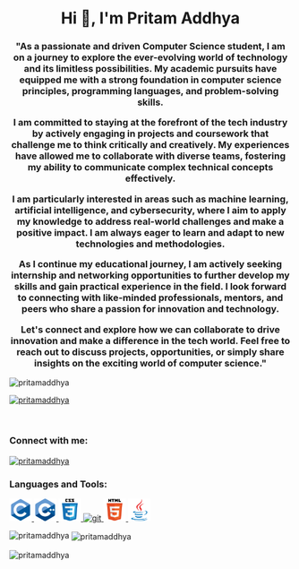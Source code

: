 <h1 align="center">Hi 👋, I'm Pritam Addhya</h1>
<h3 align="center">

"As a passionate and driven Computer Science student, I am on a journey to explore the ever-evolving world of technology and its limitless possibilities. My academic pursuits have equipped me with a strong foundation in computer science principles, programming languages, and problem-solving skills.

I am committed to staying at the forefront of the tech industry by actively engaging in projects and coursework that challenge me to think critically and creatively. My experiences have allowed me to collaborate with diverse teams, fostering my ability to communicate complex technical concepts effectively.

I am particularly interested in areas such as machine learning, artificial intelligence, and cybersecurity, where I aim to apply my knowledge to address real-world challenges and make a positive impact. I am always eager to learn and adapt to new technologies and methodologies.

As I continue my educational journey, I am actively seeking internship and networking opportunities to further develop my skills and gain practical experience in the field. I look forward to connecting with like-minded professionals, mentors, and peers who share a passion for innovation and technology.

Let's connect and explore how we can collaborate to drive innovation and make a difference in the tech world. Feel free to reach out to discuss projects, opportunities, or simply share insights on the exciting world of computer science."</h3>

<p align="left"> <img src="https://komarev.com/ghpvc/?username=pritamaddhya&label=Profile%20views&color=0e75b6&style=flat" alt="pritamaddhya" /> </p>

<p align="left"> <a href="https://github.com/ryo-ma/github-profile-trophy"><img src="https://github-profile-trophy.vercel.app/?username=pritamaddhya" alt="pritamaddhya" /></a> </p>

<p align="left"> <a href="https://twitter.com/" target="blank"><img src="https://img.shields.io/twitter/follow/?logo=twitter&style=for-the-badge" alt="" /></a> </p>

<h3 align="left">Connect with me:</h3>
<p align="left">
<a href="https://linkedin.com/in/pritamaddhya" target="blank"><img align="center" src="https://raw.githubusercontent.com/rahuldkjain/github-profile-readme-generator/master/src/images/icons/Social/linked-in-alt.svg" alt="pritamaddhya" height="30" width="40" /></a>
</p>

<h3 align="left">Languages and Tools:</h3>
<p align="left"> <a href="https://www.cprogramming.com/" target="_blank" rel="noreferrer"> <img src="https://raw.githubusercontent.com/devicons/devicon/master/icons/c/c-original.svg" alt="c" width="40" height="40"/> </a> <a href="https://www.w3schools.com/cpp/" target="_blank" rel="noreferrer"> <img src="https://raw.githubusercontent.com/devicons/devicon/master/icons/cplusplus/cplusplus-original.svg" alt="cplusplus" width="40" height="40"/> </a> <a href="https://www.w3schools.com/css/" target="_blank" rel="noreferrer"> <img src="https://raw.githubusercontent.com/devicons/devicon/master/icons/css3/css3-original-wordmark.svg" alt="css3" width="40" height="40"/> </a> <a href="https://git-scm.com/" target="_blank" rel="noreferrer"> <img src="https://www.vectorlogo.zone/logos/git-scm/git-scm-icon.svg" alt="git" width="40" height="40"/> </a> <a href="https://www.w3.org/html/" target="_blank" rel="noreferrer"> <img src="https://raw.githubusercontent.com/devicons/devicon/master/icons/html5/html5-original-wordmark.svg" alt="html5" width="40" height="40"/> </a> <a href="https://www.java.com" target="_blank" rel="noreferrer"> <img src="https://raw.githubusercontent.com/devicons/devicon/master/icons/java/java-original.svg" alt="java" width="40" height="40"/> </a> </p>

<p><img align="left" src="https://github-readme-stats.vercel.app/api/top-langs?username=pritamaddhya&show_icons=true&locale=en&layout=compact" alt="pritamaddhya" /></p>

<p>&nbsp;<img align="center" src="https://github-readme-stats.vercel.app/api?username=pritamaddhya&show_icons=true&locale=en" alt="pritamaddhya" /></p>

<p><img align="center" src="https://github-readme-streak-stats.herokuapp.com/?user=pritamaddhya&" alt="pritamaddhya" /></p>
